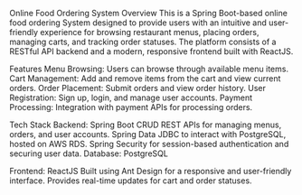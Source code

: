 Online Food Ordering System
Overview This is a Spring Boot-based online food ordering System designed to provide users with an intuitive and user-friendly experience for browsing restaurant menus, placing orders, managing carts, and tracking order statuses. The platform consists of a RESTful API backend and a modern, responsive frontend built with ReactJS.

Features Menu Browsing: 
Users can browse through available menu items. Cart Management: Add and remove items from the cart and view current orders. Order Placement: Submit orders and view order history. User Registration: Sign up, login, and manage user accounts. Payment Processing: Integration with payment APIs for processing orders.

Tech Stack 
Backend: Spring Boot
CRUD REST APIs for managing menus, orders, and user accounts. Spring Data JDBC to interact with PostgreSQL, hosted on AWS RDS. Spring Security for session-based authentication and securing user data. Database: PostgreSQL

Frontend: ReactJS
Built using Ant Design for a responsive and user-friendly interface. Provides real-time updates for cart and order statuses.

